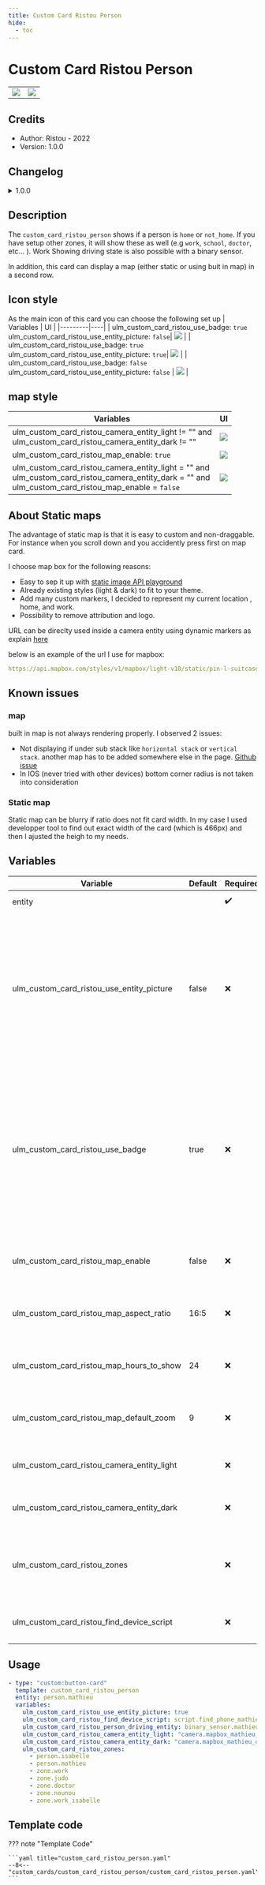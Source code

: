 ```yaml
---
title: Custom Card Ristou Person 
hide:
  - toc
---
```

<!-- markdownlint-disable MD046 -->
# Custom Card Ristou Person 

<table>
    <tbody>
        <tr>
            <td><img src="../../docs/assets/img/custom_card_ristou_person/custom_card_ristou_person_light.png"></td>
            <td><img src="../../docs/assets/img/custom_card_ristou_person/custom_card_ristou_person_dark.png"></td>
        </tr>
    </tbody>
</table>

## Credits

- Author: Ristou - 2022
- Version: 1.0.0

## Changelog

<details>
<summary>1.0.0</summary>
Initial release
</details>

## Description

The `custom_card_ristou_person` shows if a person is `home` or `not_home`. If you have setup other zones, it will show these as well (e.g `work`, `school`, `doctor`, etc... ).
Work
Showing driving state is also possible with a binary sensor.

In addition, this card can display a map (either static or using buit in map) in a second row.

## Icon style
As the main icon of this card you can choose the following set up
| Variables | UI |
|---------|----|
| ulm_custom_card_ristou_use_badge: `true` <br> ulm_custom_card_ristou_use_entity_picture: `false`| ![](../../docs/assets/img/custom_card_ristou_person/custom_card_ristou_person_face_icon_badge.png) |
| ulm_custom_card_ristou_use_badge: `true` <br> ulm_custom_card_ristou_use_entity_picture: `true`| ![](../../docs/assets/img/custom_card_ristou_person/custom_card_ristou_person_picture_badge.png) |
| ulm_custom_card_ristou_use_badge: `false` <br> ulm_custom_card_ristou_use_entity_picture: `false` | ![](../../docs/assets/img/custom_card_ristou_person/custom_card_ristou_person_icon_only.png) |

## map style

| Variables | UI |
|---------|----|
|ulm_custom_card_ristou_camera_entity_light != "" and <br> ulm_custom_card_ristou_camera_entity_dark != "" | <img src="../../docs/assets/img/custom_card_ristou_person/custom_card_ristou_person_camera.png">|
| ulm_custom_card_ristou_map_enable: `true` | <img src="../../docs/assets/img/custom_card_ristou_person/custom_card_ristou_person_map.png"> |
| ulm_custom_card_ristou_camera_entity_light = "" and <br>ulm_custom_card_ristou_camera_entity_dark = "" and <br>ulm_custom_card_ristou_map_enable = `false` | <img src="../../docs/assets/img/custom_card_ristou_person/custom_card_ristou_person_no_map.png"> |

## About Static maps
The advantage of static map is that it is easy to custom and non-draggable.
For instance when you scroll down and you accidently press first on map card.

I choose map box for the following reasons:
- Easy to sep it up with [static image API playground](https://docs.mapbox.com/playground/static/)
- Already existing styles (light & dark) to fit to your theme.
- Add many custom markers, I decided to represent my current location , home, and work.
- Possibility to remove attribution and logo.

URL can be direclty used inside a camera entity using dynamic markers as explain [here](https://www.home-assistant.io/examples/google_maps_card/)

below is an example of the url I use for mapbox:
``` yaml
https://api.mapbox.com/styles/v1/mapbox/light-v10/static/pin-l-suitcase+f88927({{ state_attr('zone.work', 'longitude') }},{{ state_attr('zone.work', 'latitude') }}),pin-l-home+01C852({{ state_attr('zone.home', 'longitude') }},{{ state_attr('zone.home', 'latitude') }}),pin-l-m+3D5AFE({{ state_attr('device_tracker.mathieu_phone', 'longitude') }},{{ state_attr('device_tracker.mathieu_phone', 'latitude') }})/auto/466x200?attribution=false&logo=false&&access_token=YOUR_TOKEN
```

## Known issues

### map

built in map is not always rendering properly. I observed 2 issues:

- Not displaying if under sub stack like `horizontal stack` or `vertical stack`. another map has to be added somewhere else in the page. [Github issue](https://github.com/home-assistant/frontend/issues/12023)
- In IOS (never tried with other devices) bottom corner radius is not taken into consideration

### Static map

Static map can be blurry if ratio does not fit card width.
In my case I used developper tool to find out exact width of the card (which is 466px) and then I ajusted the heigh to my needs.

## Variables

| Variable | Default | Required         | Notes             |
|----------|---------|------------------|-------------------|
| entity     |  | ✔️ | person entity |
| ulm_custom_card_ristou_use_entity_picture     | false | ❌ | If you set this to true, the card shows the entity picture from your user, otherwise (set to false) shows the icon. Default is false. |
| ulm_custom_card_ristou_use_badge     | true | ❌ | Show a notification badge on the icon. if set to false and not sing entity picture, then icon will be dinamically displayed to (Home, Away, Known place, or CAR) |
| ulm_custom_card_ristou_map_enable     |false| ❌ | Display built in map as a second row |
| ulm_custom_card_ristou_map_aspect_ratio     |16:5| ❌ | Display built in map as a second row |
| ulm_custom_card_ristou_map_hours_to_show     |24| ❌ | Display built in map as a second row |
| ulm_custom_card_ristou_map_default_zoom     |9| ❌ | Display built in map as a second row |
| ulm_custom_card_ristou_camera_entity_light     |         | ❌ | Camera entity picture in light mode |
| ulm_custom_card_ristou_camera_entity_dark     |         | ❌ | Camera entity picture in dark mode |
| ulm_custom_card_ristou_zones     |         | ❌ | Used to display known zone on badge, icon, label or map |
| ulm_custom_card_ristou_find_device_script     |         | ❌ | Show a button to find your device |

## Usage

```yaml
- type: "custom:button-card"
  template: custom_card_ristou_person
  entity: person.mathieu
  variables:
    ulm_custom_card_ristou_use_entity_picture: true
    ulm_custom_card_ristou_find_device_script: script.find_phone_mathieu
    ulm_custom_card_ristou_person_driving_entity: binary_sensor.mathieu_driving
    ulm_custom_card_ristou_camera_entity_light: "camera.mapbox_mathieu_light"
    ulm_custom_card_ristou_camera_entity_dark: "camera.mapbox_mathieu_dark"
    ulm_custom_card_ristou_zones:
      - person.isabelle
      - person.mathieu
      - zone.work
      - zone.judo
      - zone.doctor
      - zone.nounou
      - zone.work_isabelle
```

## Template code

??? note "Template Code"

    ```yaml title="custom_card_ristou_person.yaml"
    --8<-- "custom_cards/custom_card_ristou_person/custom_card_ristou_person.yaml"
    ```
